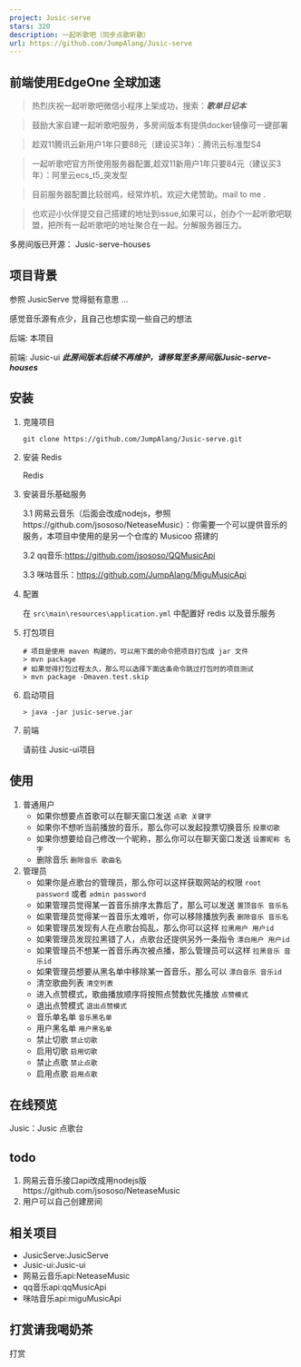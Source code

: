 ```yaml
---
project: Jusic-serve
stars: 320
description: 一起听歌吧（同步点歌听歌）
url: https://github.com/JumpAlang/Jusic-serve
---
```


前端使用EdgeOne 全球加速
----------------

> 热烈庆祝一起听歌吧微信小程序上架成功，搜索：_**歌单日记本**_

> 鼓励大家自建一起听歌吧服务，多房间版本有提供docker镜像可一键部署

> 趁双11腾讯云新用户1年只要88元（建设买3年）：腾讯云标准型S4

> 一起听歌吧官方所使用服务器配置,趁双11新用户1年只要84元（建议买3年）：阿里云ecs\_t5\_突发型

> 目前服务器配置比较弱鸡，经常炸机，欢迎大佬赞助。mail to me .

> 也欢迎小伙伴提交自己搭建的地址到issue,如果可以，创办个一起听歌吧联盟，把所有一起听歌吧的地址聚合在一起。分解服务器压力。

多房间版已开源： Jusic-serve-houses

项目背景
----

参照 JusicServe 觉得挺有意思 ...

感觉音乐源有点少，且自己也想实现一些自己的想法

后端: 本项目

前端: Jusic-ui _**此房间版本后续不再维护，请移驾至多房间版Jusic-serve-houses**_

安装
--

1.  克隆项目
    
    ```
    git clone https://github.com/JumpAlang/Jusic-serve.git
    ```
    
2.  安装 Redis
    
    Redis
    
3.  安装音乐基础服务
    
    3.1 网易云音乐（后面会改成nodejs，参照https://github.com/jsososo/NeteaseMusic）：你需要一个可以提供音乐的服务，本项目中使用的是另一个仓库的 Musicoo 搭建的
    
    3.2 qq音乐:https://github.com/jsososo/QQMusicApi
    
    3.3 咪咕音乐：https://github.com/JumpAlang/MiguMusicApi
    
4.  配置
    
    在 `src\main\resources\application.yml` 中配置好 redis 以及音乐服务
    
5.  打包项目
    
    ```
    # 项目是使用 maven 构建的，可以用下面的命令把项目打包成 jar 文件
    > mvn package
    # 如果觉得打包过程太久，那么可以选择下面这条命令跳过打包时的项目测试
    > mvn package -Dmaven.test.skip
    ```
    
6.  启动项目
    
    ```
    > java -jar jusic-serve.jar
    ```
    
7.  前端
    
    请前往 Jusic-ui项目
    

使用
--

1.  普通用户
    -   如果你想要点首歌可以在聊天窗口发送 `点歌 关键字`
    -   如果你不想听当前播放的音乐，那么你可以发起投票切换音乐 `投票切歌`
    -   如果你想要给自己修改一个昵称，那么你可以在聊天窗口发送 `设置昵称 名字`
    -   删除音乐 `删除音乐 歌曲名`
2.  管理员
    -   如果你是点歌台的管理员，那么你可以这样获取网站的权限 `root password` 或者 `admin password`
    -   如果管理员觉得某一首音乐排序太靠后了，那么可以发送 `置顶音乐 音乐名`
    -   如果管理员觉得某一首音乐太难听，你可以移除播放列表 `删除音乐 音乐名`
    -   如果管理员发现有人在点歌台捣乱，那么你可以这样 `拉黑用户 用户id`
    -   如果管理员发现拉黑错了人，点歌台还提供另外一条指令 `漂白用户 用户id`
    -   如果管理员不想某一首音乐再次被点播，那么管理员可以这样 `拉黑音乐 音乐id`
    -   如果管理员想要从黑名单中移除某一首音乐，那么可以 `漂白音乐 音乐id`
    -   清空歌曲列表 `清空列表`
    -   进入点赞模式，歌曲播放顺序将按照点赞数优先播放 `点赞模式`
    -   退出点赞模式 `退出点赞模式`
    -   音乐单名单 `音乐黑名单`
    -   用户黑名单 `用户黑名单`
    -   禁止切歌 `禁止切歌`
    -   启用切歌 `启用切歌`
    -   禁止点歌 `禁止点歌`
    -   启用点歌 `启用点歌`

在线预览
----

Jusic：Jusic 点歌台

todo
----

1.  网易云音乐接口api改成用nodejs版https://github.com/jsososo/NeteaseMusic
2.  用户可以自己创建房间

相关项目
----

-   JusicServe:JusicServe
-   Jusic-ui:Jusic-ui
-   网易云音乐api:NeteaseMusic
-   qq音乐api:qqMusicApi
-   咪咕音乐api:miguMusicApi

打赏请我喝奶茶
-------

打赏
